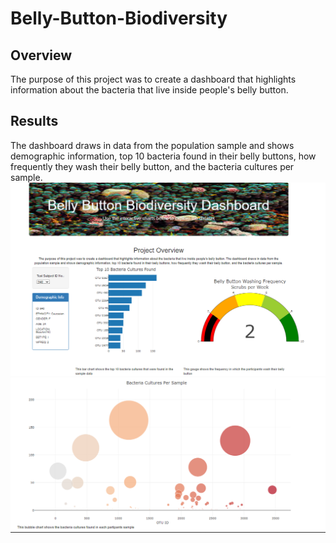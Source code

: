# Belly-Button-Biodiversity
## Overview 
The purpose of this project was to create a dashboard that highlights information about the bacteria that live inside people's belly button.

## Results
The dashboard draws in data from the population sample and shows demographic information, top 10 bacteria found in their belly buttons, how frequently they wash their belly button, and the bacteria cultures per sample.
![top](DB1.png)
![bottom](DB2.png)
